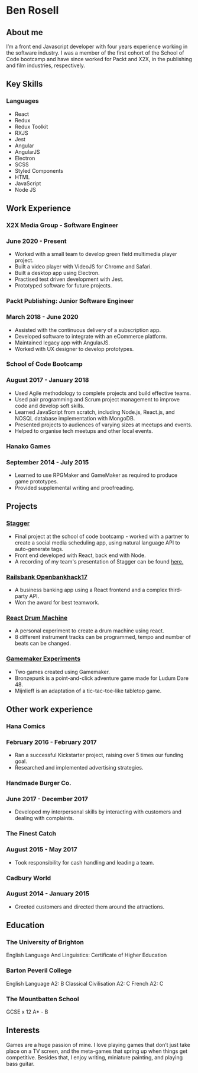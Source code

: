 # Ben Rosell
## About me
I’m a front end Javascript developer with four years experience working in the software industry. I was a member of the first cohort of the School of Code bootcamp and have since worked for Packt and X2X, in the publishing and film industries, respectively.

## Key Skills
### Languages
* React
* Redux
* Redux Toolkit
* RXJS
* Jest
* Angular
* AngularJS
* Electron
* SCSS
* Styled Components
* HTML
* JavaScript
* Node JS

## Work Experience
### X2X Media Group - Software Engineer
### June 2020 - Present
* Worked with a small team to develop green field multimedia player project.
* Built a video player with VideoJS for Chrome and Safari.
* Built a desktop app using Electron.
* Practised test driven development with Jest.
* Prototyped software for future projects.
### Packt Publishing: Junior Software Engineer
### March 2018 - June 2020
* Assisted with the continuous delivery of a subscription app.
* Developed software to integrate with an eCommerce platform.
* Maintained legacy app with AngularJS.
* Worked with UX designer to develop prototypes.
### School of Code Bootcamp
### August 2017 - January 2018
* Used Agile methodology to complete projects and build effective teams.
* Used pair programming and Scrum project management to improve code and develop soft skills.
* Learned JavaScript from scratch, including Node.js, React.js, and NOSQL database implementation with MongoDB.
* Presented projects to audiences of varying sizes at meetups and events.
* Helped to organise tech meetups and other local events.
### Hanako Games
### September 2014 - July 2015
* Learned to use RPGMaker and GameMaker as required to produce game prototypes.
* Provided supplemental writing and proofreading.

## Projects
### [Stagger](https://github.com/brosell1/Stagger)
* Final project at the school of code bootcamp - worked with a partner to create a social media scheduling app, using natural language API to auto-generate tags.
* Front end developed with React, back end with Node.
* A recording of my team's presentation of Stagger can be found [here.](https://youtu.be/tn9QGHHeCKE)
### [Railsbank Openbankhack17](https://github.com/brosell1/openBankHack17)
* A business banking app using a React frontend and a complex third-party API.
* Won the award for best teamwork.
### [React Drum Machine](https://github.com/brosell1/drum-machine-reupload)
* A personal experiment to create a drum machine using react.
* 8 different instrument tracks can be programmed, tempo and number of beats can be changed.
### [Gamemaker Experiments](https://github.com/brosell1/Gamemaker-Experiments)
* Two games created using Gamemaker.
* Bronzepunk is a point-and-click adventure game made for Ludum Dare 48.
* Mijnlieff is an adaptation of a tic-tac-toe-like tabletop game.

## Other work experience
### Hana Comics
### February 2016 - February 2017
* Ran a successful Kickstarter project, raising over 5 times our funding goal.
* Researched and implemented advertising strategies.
### Handmade Burger Co.
### June 2017 - December 2017
* Developed my interpersonal skills by interacting with customers and dealing with
complaints.
### The Finest Catch
### August 2015 - May 2017
* Took responsibility for cash handling and leading a team.
### Cadbury World
### August 2014 - January 2015
* Greeted customers and directed them around the attractions.

## Education
### The University of Brighton
English Language And Linguistics: Certificate of Higher Education
### Barton Peveril College
English Language A2: B
Classical Civilisation A2: C
French A2: C
### The Mountbatten School
GCSE x 12 A* - B

## Interests
Games are a huge passion of mine. I love playing games that don’t just take place on a TV screen, and the meta-games that spring up when things get competitive. Besides that, I enjoy writing, miniature painting, and playing bass guitar.
